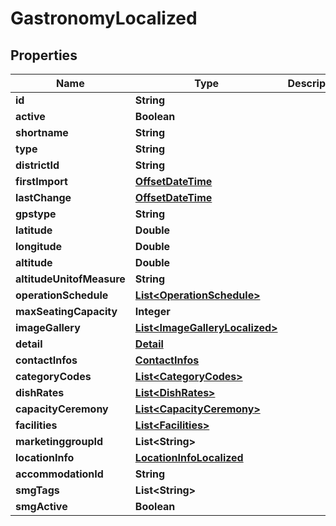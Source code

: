 
# GastronomyLocalized

## Properties
Name | Type | Description | Notes
------------ | ------------- | ------------- | -------------
**id** | **String** |  |  [optional]
**active** | **Boolean** |  |  [optional]
**shortname** | **String** |  |  [optional]
**type** | **String** |  |  [optional]
**districtId** | **String** |  |  [optional]
**firstImport** | [**OffsetDateTime**](OffsetDateTime.md) |  |  [optional]
**lastChange** | [**OffsetDateTime**](OffsetDateTime.md) |  |  [optional]
**gpstype** | **String** |  |  [optional]
**latitude** | **Double** |  |  [optional]
**longitude** | **Double** |  |  [optional]
**altitude** | **Double** |  |  [optional]
**altitudeUnitofMeasure** | **String** |  |  [optional]
**operationSchedule** | [**List&lt;OperationSchedule&gt;**](OperationSchedule.md) |  |  [optional]
**maxSeatingCapacity** | **Integer** |  |  [optional]
**imageGallery** | [**List&lt;ImageGalleryLocalized&gt;**](ImageGalleryLocalized.md) |  |  [optional]
**detail** | [**Detail**](Detail.md) |  |  [optional]
**contactInfos** | [**ContactInfos**](ContactInfos.md) |  |  [optional]
**categoryCodes** | [**List&lt;CategoryCodes&gt;**](CategoryCodes.md) |  |  [optional]
**dishRates** | [**List&lt;DishRates&gt;**](DishRates.md) |  |  [optional]
**capacityCeremony** | [**List&lt;CapacityCeremony&gt;**](CapacityCeremony.md) |  |  [optional]
**facilities** | [**List&lt;Facilities&gt;**](Facilities.md) |  |  [optional]
**marketinggroupId** | **List&lt;String&gt;** |  |  [optional]
**locationInfo** | [**LocationInfoLocalized**](LocationInfoLocalized.md) |  |  [optional]
**accommodationId** | **String** |  |  [optional]
**smgTags** | **List&lt;String&gt;** |  |  [optional]
**smgActive** | **Boolean** |  |  [optional]



